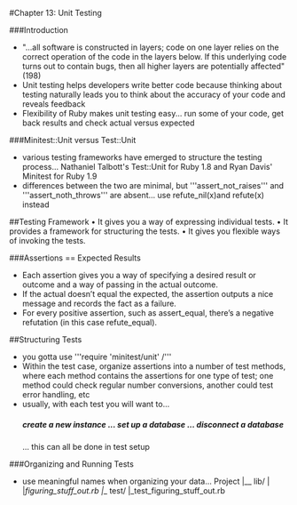#Chapter 13: Unit Testing

###Introduction
* "...all software is constructed in layers; code on one layer relies on the correct operation of the code in the layers below. If this underlying code turns out to contain bugs, then all higher layers are potentially affected" (198)
* Unit testing helps developers write better code because thinking about testing naturally leads you to think about the accuracy of your code and reveals feedback
* Flexibility of Ruby makes unit testing easy... run some of your code, get back results and check actual versus expected

###Minitest::Unit versus Test::Unit
* various testing frameworks have emerged to structure the testing process... Nathaniel Talbott's Test::Unit for Ruby 1.8 and Ryan Davis' Minitest for Ruby 1.9
* differences between the two are minimal, but '''assert_not_raises''' and '''assert_noth_throws''' are absent... use refute_nil(x)and refute(x) instead

##Testing Framework
• It gives you a way of expressing individual tests.
• It provides a framework for structuring the tests.
• It gives you flexible ways of invoking the tests.

###Assertions == Expected Results
* Each assertion gives you a way of specifying a desired result or outcome and a way of passing in the actual outcome.
* If the actual doesn’t equal the expected, the assertion outputs a nice message and records the fact as a failure.
* For every positive assertion, such as assert_equal, there’s a negative refutation (in this case refute_equal).

##Structuring Tests
* you gotta use '''require 'minitest/unit' /'''
* Within the test case, organize assertions into a number of test methods, where each method contains the assertions for one type of test; one method could check regular number conversions, another could test error handling, etc
* usually, with each test you will want to...
  ##### create a new instance ... set up a database ... disconnect a database
  ... this can all be done in test setup 

###Organizing and Running Tests
* use meaningful names when organizing your data...
  Project 
   |__ lib/
   |      |_figuring_stuff_out.rb
   |__ test/
          |_test_figuring_stuff_out.rb
